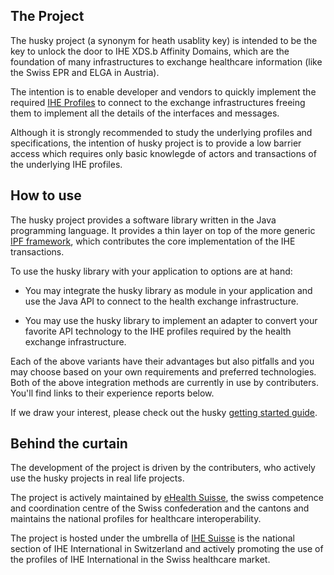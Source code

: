 ## The Project

The husky project (a synonym for heath usablity key) is intended to be
the key to unlock the door to IHE XDS.b Affinity Domains, which
are the foundation of many infrastructures to exchange healthcare information
(like the Swiss EPR and ELGA in Austria).  

The intention is to enable developer and vendors to quickly implement the
required [IHE Profiles](https://profiles.ihe.net) to connect to the exchange
infrastructures freeing them to implement all the details of the interfaces
and messages.

Although it is strongly recommended to study the underlying profiles and
specifications, the intention of husky project is to provide a low barrier
access which requires only basic knowlegde of actors and transactions of
the underlying IHE profiles.


## How to use

The husky project provides a software library written in the Java programming
language. It provides a thin layer on top of the more generic
[IPF framework](http://oehf.github.io/ipf/ipf-platform-camel-ihe/index.html),
which contributes the core implementation of the IHE transactions.

To use the husky library with your application to options are at hand:

- You may integrate the husky library as module in your application and use
the Java API to connect to the health exchange infrastructure.

- You may use the husky library to implement an adapter to convert your
favorite API technology to the IHE profiles required by the health exchange
infrastructure.

Each of the above variants have their advantages but also pitfalls and you may
choose based on your own requirements and preferred technologies. Both of the
above integration methods are currently in use by contributers. You'll find links
to their experience reports below.

If we draw your interest, please check out the husky
[getting started guide](./getting_started.md).      


## Behind the curtain

The development of the project is driven by the contributers, who actively use
the husky projects in real life projects.

The project is actively maintained by
[eHealth Suisse](https://www.e-health-suisse.ch/), the swiss competence and
coordination centre of the Swiss confederation and the cantons and maintains
the national profiles for healthcare interoperability.

The project is hosted under the umbrella of [IHE Suisse](https://www.ihe-suisse.ch/)
is the national section of IHE International in Switzerland and actively promoting
the use of the profiles of IHE International in the Swiss healthcare market.
